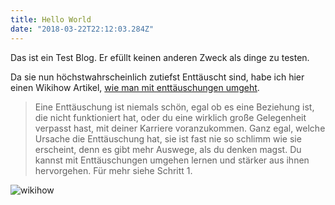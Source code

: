 ```yaml
---
title: Hello World
date: "2018-03-22T22:12:03.284Z"
---
```


Das ist ein Test Blog. Er efüllt keinen anderen Zweck als dinge zu testen.

Da sie nun höchstwahrscheinlich zutiefst Enttäuscht sind, habe ich hier einen Wikihow Artikel,
[wie man mit enttäuschungen umgeht](https://de.wikihow.com/Enttäuschungen-verarbeiten).

>Eine Enttäuschung ist niemals schön, egal ob es eine Beziehung ist,
>die nicht funktioniert hat, oder du eine wirklich große Gelegenheit verpasst hast,
>mit deiner Karriere voranzukommen. Ganz egal, welche Ursache die Enttäuschung hat,
>sie ist fast nie so schlimm wie sie erscheint, denn es gibt mehr Auswege,
>als du denken magst. Du kannst mit Enttäuschungen umgehen lernen
>und stärker aus ihnen hervorgehen. Für mehr siehe Schritt 1.

![wikihow](https://www.wikihow.com/images_en/thumb/6/6e/Deal-With-Disappointment-Step-1-Version-3.jpg/v4-728px-Deal-With-Disappointment-Step-1-Version-3.jpg)
